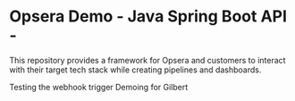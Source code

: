 # Opsera Demo - Java Spring Boot API - 

This repository provides a framework for Opsera and customers to interact with their target tech stack while creating pipelines and dashboards.

Testing the webhook trigger
Demoing for Gilbert
